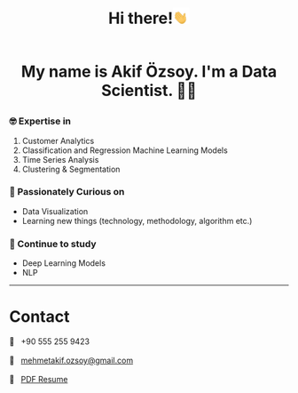 <div header align="center">

<h1> Hi there!<img src="images/waving-hand-joypixels.gif" width="30px">
	
<br> My name is Akif Özsoy. I'm a Data Scientist. &#128104;&#8205;&#128187;  </div>

<div projects align="left">
	
### &#129299; Expertise in 
1) Customer Analytics
2) Classification and Regression Machine Learning Models
3) Time Series Analysis
4) Clustering & Segmentation
	
### &#129303; Passionately Curious on 
- Data Visualization
- Learning new things (technology, methodology, algorithm etc.) 
	
### &#129488; Continue to study 
- Deep Learning Models
- NLP
	
</div>
<hr>

<div projects align="left"> </div>
<h1> Contact </h1>

&#128241; &nbsp; +90 555 255 9423 <br><br>
&#128232; &nbsp; mehmetakif.ozsoy@gmail.com <br><br>
&#128195; &nbsp; <a href="https://resume-a.s3.us-east-2.amazonaws.com/CV_AkifOzsoy.pdf"> PDF Resume </a>
	
	

